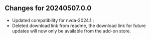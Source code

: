 ## Changes for 20240507.0.0

* Updated compatibility for nvda-2024.1.;
* Deleted download link from readme, the download link for future updates will now only be available from the add-on store.
